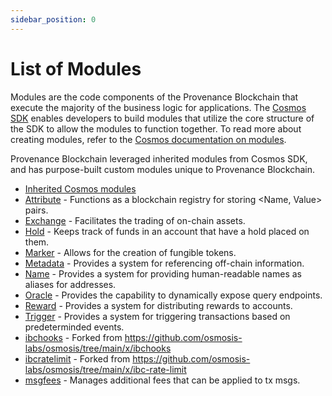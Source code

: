 ```yaml
---
sidebar_position: 0
---
```


# List of Modules

Modules are the code components of the Provenance Blockchain that execute the majority of the business logic for applications. The [Cosmos SDK](https://docs.cosmos.network/v0.47) enables developers to build modules that utilize the core structure of the SDK to allow the modules to function together. To read more about creating modules, refer to the [Cosmos documentation on modules](https://docs.cosmos.network/v0.47/building-modules/intro).

Provenance Blockchain leveraged inherited modules from Cosmos SDK, and has purpose-built custom modules unique to Provenance Blockchain.

* [Inherited Cosmos modules](https://docs.cosmos.network/v0.47/build/modules)
* [Attribute](./attribute/spec/README.md) - Functions as a blockchain registry for storing \<Name, Value\> pairs.
* [Exchange](./exchange/spec/README.md) - Facilitates the trading of on-chain assets.
* [Hold](./hold/spec/README.md) - Keeps track of funds in an account that have a hold placed on them.
* [Marker](./marker/spec/README.md) - Allows for the creation of fungible tokens.
* [Metadata](./metadata/spec/README.md) - Provides a system for referencing off-chain information.
* [Name](./name/spec/README.md) - Provides a system for providing human-readable names as aliases for addresses.
* [Oracle](./oracle/spec/README.md) - Provides the capability to dynamically expose query endpoints.
* [Reward](./reward/spec/README.md) - Provides a system for distributing rewards to accounts.
* [Trigger](./trigger/spec/README.md) - Provides a system for triggering transactions based on predeterminded events.
* [ibchooks](./ibchooks/README.md) - Forked from https://github.com/osmosis-labs/osmosis/tree/main/x/ibchooks
* [ibcratelimit](./ibcratelimit/README.md) - Forked from https://github.com/osmosis-labs/osmosis/tree/main/x/ibc-rate-limit
* [msgfees](./msgfees/spec/README.md) - Manages additional fees that can be applied to tx msgs.
